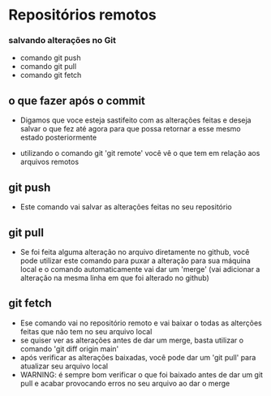 # Repositórios remotos

<!-- Exemplo -->
### salvando alterações no Git
* comando git push
* comando git pull
* comando git fetch
<!-- Fim do Exemplo -->

## o que fazer após o commit
- Digamos que voce esteja sastifeito com as alterações feitas e deseja salvar o que fez até agora para que possa retornar a esse mesmo estado posteriormente

- utilizando o comando git 'git remote' você vê o que tem em relação aos arquivos remotos

## git push
- Este comando vai salvar as alterações feitas no seu repositório

## git pull
- Se foi feita alguma alteração no arquivo diretamente no github, você pode utilizar este comando para puxar a alteração para sua máquina local e o comando automaticamente vai dar um 'merge' (vai adicionar a alteração na mesma linha em que foi alterado no github) 

## git fetch
- Ese comando vai no repositório remoto e vai baixar o todas as alterções feitas que não tem no seu arquivo local
- se quiser ver as alterações antes de dar um merge, basta utilizar o comando 'git diff origin main'
- após verificar as alterações baixadas, você pode dar um 'git pull' para atualizar seu arquivo local
- WARNING: é sempre bom verificar o que foi baixado antes de dar um git pull e acabar provocando erros no seu arquivo ao dar o merge